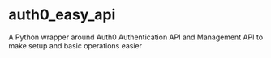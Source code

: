 # auth0_easy_api
A Python wrapper around Auth0 Authentication API and Management API to make setup and basic operations easier
